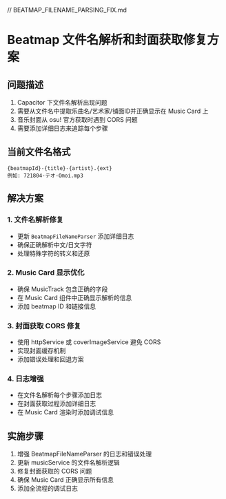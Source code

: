 // BEATMAP_FILENAME_PARSING_FIX.md

# Beatmap 文件名解析和封面获取修复方案

## 问题描述

1. Capacitor 下文件名解析出现问题
2. 需要从文件名中提取乐曲名/艺术家/铺面ID并正确显示在 Music Card 上
3. 音乐封面从 osu! 官方获取时遇到 CORS 问题
4. 需要添加详细日志来追踪每个步骤

## 当前文件名格式

```
{beatmapId}-{title}-{artist}.{ext}
例如: 721804-テオ-Omoi.mp3
```

## 解决方案

### 1. 文件名解析修复

- 更新 `BeatmapFileNameParser` 添加详细日志
- 确保正确解析中文/日文字符
- 处理特殊字符的转义和还原

### 2. Music Card 显示优化

- 确保 MusicTrack 包含正确的字段
- 在 Music Card 组件中正确显示解析的信息
- 添加 beatmap ID 和链接信息

### 3. 封面获取 CORS 修复

- 使用 httpService 或 coverImageService 避免 CORS
- 实现封面缓存机制
- 添加错误处理和回退方案

### 4. 日志增强

- 在文件名解析每个步骤添加日志
- 在封面获取过程添加详细日志
- 在 Music Card 渲染时添加调试信息

## 实施步骤

1. 增强 BeatmapFileNameParser 的日志和错误处理
2. 更新 musicService 的文件名解析逻辑
3. 修复封面获取的 CORS 问题
4. 确保 Music Card 正确显示所有信息
5. 添加全流程的调试日志
